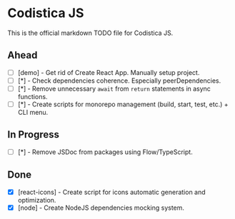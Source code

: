 # Codistica JS

This is the official markdown TODO file for Codistica JS.

## Ahead

-   [ ] \[demo] - Get rid of Create React App. Manually setup project.
-   [ ] \[\*] - Check dependencies coherence. Especially peerDependencies.
-   [ ] \[\*] - Remove unnecessary `await` from `return` statements in async functions.
-   [ ] \[\*] - Create scripts for monorepo management (build, start, test, etc.) + CLI menu.

## In Progress

-   [ ] \[\*] - Remove JSDoc from packages using Flow/TypeScript.

## Done

-   [x] \[react-icons] - Create script for icons automatic generation and optimization.
-   [x] \[node] - Create NodeJS dependencies mocking system.
